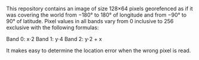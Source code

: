 This repository contains an image of size 128×64 pixels georefenced
as if it was covering the world from −180° to 180° of longitude and
from −90° to 90° of latitude. Pixel values in all bands vary from 0
inclusive to 256 exclusive with the following formulas:

   Band 0: x⋅2
   Band 1: y⋅4
   Band 2: y⋅2 + x

It makes easy to determine the location error when the wrong pixel
is read.
